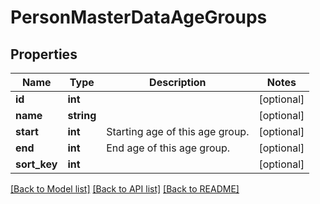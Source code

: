 # PersonMasterDataAgeGroups

## Properties
Name | Type | Description | Notes
------------ | ------------- | ------------- | -------------
**id** | **int** |  | [optional] 
**name** | **string** |  | [optional] 
**start** | **int** | Starting age of this age group. | [optional] 
**end** | **int** | End age of this age group. | [optional] 
**sort_key** | **int** |  | [optional] 

[[Back to Model list]](../../README.md#documentation-for-models) [[Back to API list]](../../README.md#documentation-for-api-endpoints) [[Back to README]](../../README.md)

